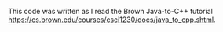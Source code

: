 This code was written as I read the Brown Java-to-C++ tutorial <https://cs.brown.edu/courses/csci1230/docs/java_to_cpp.shtml>.
